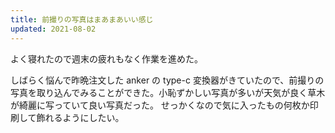 ```yaml
---
title: 前撮りの写真はまあまあいい感じ
updated: 2021-08-02
---
```


よく寝れたので週末の疲れもなく作業を進めた。

しばらく悩んで昨晩注文した anker の type-c 変換器がきていたので、前撮りの写真を取り込んでみることができた。小恥ずかしい写真が多いが天気が良く草木が綺麗に写っていて良い写真だった。
せっかくなので気に入ったもの何枚か印刷して飾れるようにしたい。
